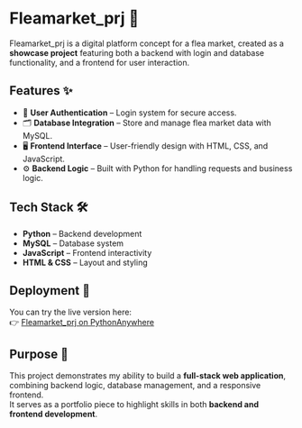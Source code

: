 # Fleamarket_prj 🛒

Fleamarket_prj is a digital platform concept for a flea market, created as a **showcase project** featuring both a backend with login and database functionality, and a frontend for user interaction.  

## Features ✨
- 🔑 **User Authentication** – Login system for secure access.  
- 🗂️ **Database Integration** – Store and manage flea market data with MySQL.  
- 🖥️ **Frontend Interface** – User-friendly design with HTML, CSS, and JavaScript.  
- ⚙️ **Backend Logic** – Built with Python for handling requests and business logic.  

## Tech Stack 🛠️
- **Python** – Backend development  
- **MySQL** – Database system  
- **JavaScript** – Frontend interactivity  
- **HTML & CSS** – Layout and styling  

## Deployment 🚀
You can try the live version here:  
👉 [Fleamarket_prj on PythonAnywhere](https://gust0288.eu.pythonanywhere.com/)  

## Purpose 📌
This project demonstrates my ability to build a **full-stack web application**, combining backend logic, database management, and a responsive frontend.  
It serves as a portfolio piece to highlight skills in both **backend and frontend development**.  

